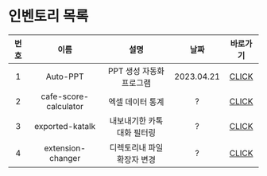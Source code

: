 # 인벤토리 목록
|번호 |이름 |설명 |날짜 |바로가기 |
|:--:|:---:|:---:|:--:|:------:|
|1|Auto-PPT|PPT 생성 자동화 프로그램|2023.04.21|[CLICK](https://github.com/sbeen1840/INVENTORY/tree/main/PPT%20%EC%83%9D%EC%84%B1%20%EC%9E%90%EB%8F%99%ED%99%94)|
|2|cafe-score-calculator|엑셀 데이터 통계|?|[CLICK](https://github.com/sbeen1840/INVENTORY/tree/main/cafe-score-calculator)
|3|exported-katalk|내보내기한 카톡 대화 필터링 |?|[CLICK](https://github.com/sbeen1840/INVENTORY/tree/main/exported-katalk)
|4|extension-changer|디렉토리내 파일 확장자 변경|?|[CLICK](https://github.com/sbeen1840/INVENTORY/tree/main/extension-changer)
